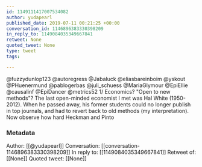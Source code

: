 ```yaml
---
id: 1149111417007534082
author: yudapearl
published_date: 2019-07-11 00:21:25 +00:00
conversation_id: 1146896383330398209
in_reply_to: 1149084035349667841
retweet: None
quoted_tweet: None
type: tweet
tags:

---
```


@fuzzydunlop123 @autoregress @Jabaluck @eliasbareinboim @yskout @PHuenermund @pablogerbas @juli_schuess @MariaGlymour @EpiEllie @causalinf @EpiDancer @metrics52 1/ Economics? "Open to new methods"? The last open-minded economist I met was Hal White (1950-2012). When he passed away, his former students could no longer publish in top journals, and had to revert back to old methods (my interpretation). Now observe how hard Heckman and Pinto

### Metadata

Author: [[@yudapearl]]
Conversation: [[conversation-1146896383330398209]]
In reply to: [[1149084035349667841]]
Retweet of: [[None]]
Quoted tweet: [[None]]
